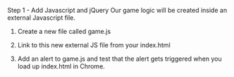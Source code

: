 Step 1 - Add Javascript and jQuery Our game logic will be created inside
an external Javascript file.

1.  Create a new file called game.js

2.  Link to this new external JS file from your index.html

3.  Add an alert to game.js and test that the alert gets triggered when
    you load up index.html in Chrome.
